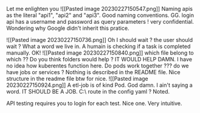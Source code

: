 Let me enlighten you
![[Pasted image 20230227150547.png]]
Naming apis as the literal "api1", "api2" and "api3". Good naming conventions. GG.
login api has a username and password as query parameters ! very confidential. Wondering why Google didn't inherit this pratice.

![[Pasted image 20230227150736.png]]
Oh I should wait ? the user should wait ?
What a word we live in. A humain is checking if a task is completed manually. OK!
![[Pasted image 20230227150840.png]]
which file belong to which ?? Do you think folders would help ? IT WOULD HELP DAMN.
I have no idea how kuberentes function here. Do pods work together ??? do we have jobs or services ?
Nothing is described in the README file. Nice structure in the readme file btw for nice.
![[Pasted image 20230227150924.png]]
A etl-job is of kind Pod. God damn. I ain't saying a word. IT SHOULD BE A JOB.
C:\ route in the config yaml ? Noted.

API testing requires you to login for each test. Nice one. Very intuitive.

